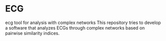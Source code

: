 # ECG
ecg tool for analysis with complex networks
This repository tries to develop a software that analyzes ECGs through complex networks based on pairwise similarity indices.
